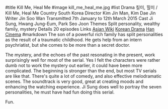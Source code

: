 #title Kill Me, Heal Me
#image	kill_me_heal_me.jpg
#list
Drama	&#53420;&#48120;, &#55184;&#48120; / Kill Me, Heal Me
Country	South Korea
Director	Kim Jin Man, Kim Dae Jin
Writer	Jin Soo Wan
Transmitted	7th January to 12th March 2015
Cast	Ji Sung, Hwang Jung-Eum, Park Seo Joon
Themes	Split personality, wealthy family, mystery
Details	20 episodes
Links	[Asian Wiki](http://asianwiki.com/Kill_Me) [Korean Drama](https://www.koreandrama.org/kill-me-heal-me/) [Han Cinema](https://www.hancinema.net/korean_drama_Kill_Me_v__Heal_Me.php)
#markdown
The son of a powerful rich family has split personalities as the result of
a traumatic childhood. He gets help from an intern psychriatist, but she
comes to be more than a secret doctor.

The mystery, and the echoes of the past resonating in the present, work
surprisingly well for most of the serial. Yes I felt the characters were
rather dumb not to work the mystery out earlier, it could have been more
complicated. The beginning is stronger than the end, but most TV serials
are like that. There's quite a lot of comedy, and also effective
melodramatic scenes. The soundtrack is very good, great at creating
moods and enhancing the watching experience. Ji Sung does well to
portray the seven personalities, he must have had fun doing this serial.

Fun.
